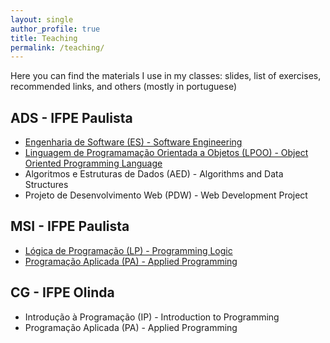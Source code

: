 ```yaml
---
layout: single
author_profile: true
title: Teaching
permalink: /teaching/
---
```


Here you can find the materials I use in my classes: slides, list of exercises, recommended links, and others (mostly in portuguese)

## ADS - IFPE Paulista

- [Engenharia de Software (ES) - Software Engineering](https://brunocartaxo.com/teaching/ifpe/paulista/ads/software-engineering)
- [Linguagem de Programamação Orientada a Objetos (LPOO) - Object Oriented Programming Language](https://brunocartaxo.com/teaching/ifpe/paulista/ads/lpoo)
- Algoritmos e Estruturas de Dados (AED) - Algorithms and Data Structures
- Projeto de Desenvolvimento Web (PDW) - Web Development Project

## MSI - IFPE Paulista

- [Lógica de Programação (LP) - Programming Logic](https://brunocartaxo.com/teaching/ifpe/paulista/msi/programming-logic)
- [Programação Aplicada (PA) - Applied Programming](https://brunocartaxo.com/teaching/ifpe/paulista/msi/applied-programming)

## CG - IFPE Olinda

- Introdução à Programação (IP) - Introduction to Programming
- Programação Aplicada (PA) - Applied Programming
